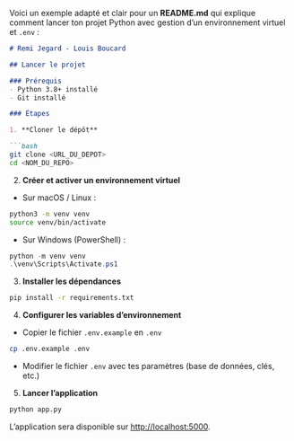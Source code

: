 Voici un exemple adapté et clair pour un **README.md** qui explique comment lancer ton projet Python avec gestion d’un environnement virtuel et `.env` :

````markdown
# Remi Jegard - Louis Boucard

## Lancer le projet

### Prérequis
- Python 3.8+ installé
- Git installé

### Étapes

1. **Cloner le dépôt**

```bash
git clone <URL_DU_DEPOT>
cd <NOM_DU_REPO>
````

2. **Créer et activer un environnement virtuel**

* Sur macOS / Linux :

```bash
python3 -m venv venv
source venv/bin/activate
```

* Sur Windows (PowerShell) :

```powershell
python -m venv venv
.\venv\Scripts\Activate.ps1
```

3. **Installer les dépendances**

```bash
pip install -r requirements.txt
```

4. **Configurer les variables d’environnement**

* Copier le fichier `.env.example` en `.env`

```bash
cp .env.example .env
```

* Modifier le fichier `.env` avec tes paramètres (base de données, clés, etc.)

5. **Lancer l’application**

```bash
python app.py
```

L’application sera disponible sur [http://localhost:5000](http://localhost:5000).
